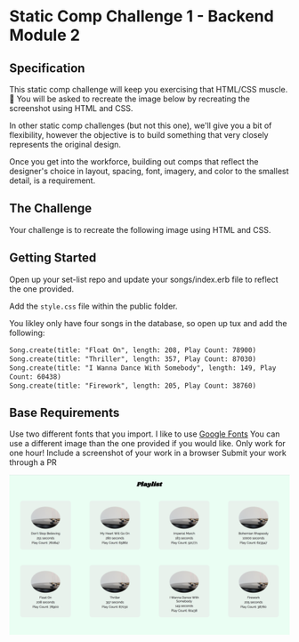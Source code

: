 # Static Comp Challenge 1 - Backend Module 2
## Specification

This static comp challenge will keep you exercising that HTML/CSS muscle. 💪 You will be asked to recreate the image below by recreating the screenshot using HTML and CSS.

In other static comp challenges (but not this one), we'll give you a bit of flexibility, however the objective is to build something that very closely represents the original design.

Once you get into the workforce, building out comps that reflect the designer's choice in layout, spacing, font, imagery, and color to the smallest detail, is a requirement.

## The Challenge
Your challenge is to recreate the following image using HTML and CSS. 

## Getting Started
Open up your set-list repo and update your songs/index.erb file to reflect the one provided.

Add the `style.css` file within the public folder.

You likley only have four songs in the database, so open up tux and add the following: 

``` 
Song.create(title: "Float On", length: 208, Play Count: 78900)
Song.create(title: "Thriller", length: 357, Play Count: 87030)
Song.create(title: "I Wanna Dance With Somebody", length: 149, Play Count: 60438)
Song.create(title: "Firework", length: 205, Play Count: 38760)
```

## Base Requirements
Use two different fonts that you import. I like to use [Google Fonts](https://fonts.google.com/)
You can use a different image than the one provided if you would like. 
Only work for one hour!
Include a screenshot of your work in a browser
Submit your work through a PR

![this](songs-index.png)
